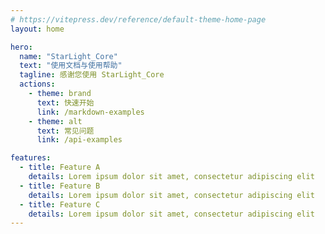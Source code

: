 ```yaml
---
# https://vitepress.dev/reference/default-theme-home-page
layout: home

hero:
  name: "StarLight_Core"
  text: "使用文档与使用帮助"
  tagline: 感谢您使用 StarLight_Core
  actions:
    - theme: brand
      text: 快速开始
      link: /markdown-examples
    - theme: alt
      text: 常见问题
      link: /api-examples

features:
  - title: Feature A
    details: Lorem ipsum dolor sit amet, consectetur adipiscing elit
  - title: Feature B
    details: Lorem ipsum dolor sit amet, consectetur adipiscing elit
  - title: Feature C
    details: Lorem ipsum dolor sit amet, consectetur adipiscing elit
---
```


